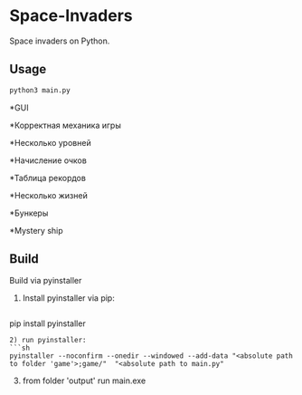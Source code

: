 # Space-Invaders
Space invaders on Python.

## Usage

```sh
python3 main.py
```
*GUI

*Корректная механика игры

*Несколько уровней

*Начисление очков

*Таблица рекордов

*Несколько жизней

*Бункеры

*Mystery ship

## Build
Build via pyinstaller
1) Install pyinstaller via pip:
   ```sh
  pip install pyinstaller
  ```
2) run pyinstaller:
 ```sh
pyinstaller --noconfirm --onedir --windowed --add-data "<absolute path to folder 'game'>;game/"  "<absolute path to main.py"
```
3) from folder 'output' run main.exe


